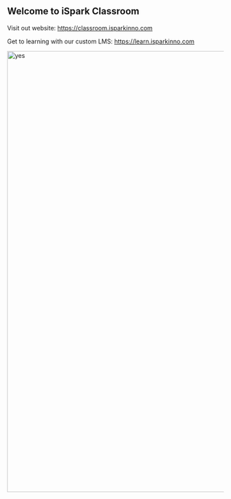 ## Welcome to iSpark Classroom

Visit out website: https://classroom.isparkinno.com

Get to learning with our custom LMS: https://learn.isparkinno.com

<img width="1536" height="1024" alt="yes" src="https://github.com/user-attachments/assets/b6df287f-8938-47b7-890b-bbafa2b51307" />
